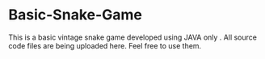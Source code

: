 # Basic-Snake-Game
This is a basic vintage snake game developed using JAVA only . All source code files are being uploaded here. Feel free to use them.
